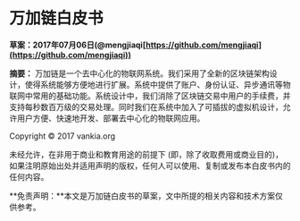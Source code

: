 # 万加链白皮书

**草案：2017年07月06日(@mengjiaqi[https://github.com/mengjiaqi](https://github.com/mengjiaqi))**

**摘要：** 万加链是一个去中心化的物联网系统。我们采用了全新的区块链架构设计，使得系统能够方便地进行扩展。系统中提供了账户、身份认证、异步通讯等物联网中常用的基础功能。系统设计中，我们消除了区块链交易中用户的手续费，并支持每秒数百万级的交易处理。同时我们在系统中加入了可插拔的虚拟机设计，允许用户方便、快速地开发、部署去中心化的物联网应用。

Copyright &copy; 2017 vankia.org

未经允许，在非用于商业和教育用途的前提下 (即，除了收取费用或商业目的)，如果注明原始出处并适用声明的版权，任何人可以使用、复制或发布本白皮书内的任何内容。

**免责声明：**本文是万加链白皮书的草案，文中所提的相关内容和技术方案仅供参考。